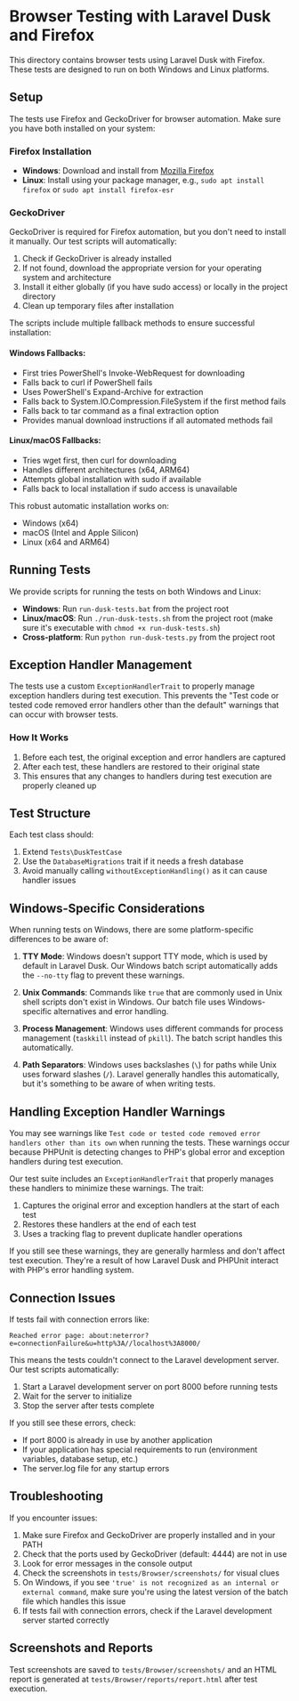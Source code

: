 # Browser Testing with Laravel Dusk and Firefox

This directory contains browser tests using Laravel Dusk with Firefox. These tests are designed to run on both Windows and Linux platforms.

## Setup

The tests use Firefox and GeckoDriver for browser automation. Make sure you have both installed on your system:

### Firefox Installation

- **Windows**: Download and install from [Mozilla Firefox](https://www.mozilla.org/firefox/new/)
- **Linux**: Install using your package manager, e.g., `sudo apt install firefox` or `sudo apt install firefox-esr`

### GeckoDriver

GeckoDriver is required for Firefox automation, but you don't need to install it manually. Our test scripts will automatically:

1. Check if GeckoDriver is already installed
2. If not found, download the appropriate version for your operating system and architecture
3. Install it either globally (if you have sudo access) or locally in the project directory
4. Clean up temporary files after installation

The scripts include multiple fallback methods to ensure successful installation:

#### Windows Fallbacks:
- First tries PowerShell's Invoke-WebRequest for downloading
- Falls back to curl if PowerShell fails
- Uses PowerShell's Expand-Archive for extraction
- Falls back to System.IO.Compression.FileSystem if the first method fails
- Falls back to tar command as a final extraction option
- Provides manual download instructions if all automated methods fail

#### Linux/macOS Fallbacks:
- Tries wget first, then curl for downloading
- Handles different architectures (x64, ARM64)
- Attempts global installation with sudo if available
- Falls back to local installation if sudo access is unavailable

This robust automatic installation works on:
- Windows (x64)
- macOS (Intel and Apple Silicon)
- Linux (x64 and ARM64)

## Running Tests

We provide scripts for running the tests on both Windows and Linux:

- **Windows**: Run `run-dusk-tests.bat` from the project root
- **Linux/macOS**: Run `./run-dusk-tests.sh` from the project root (make sure it's executable with `chmod +x run-dusk-tests.sh`)
- **Cross-platform**: Run `python run-dusk-tests.py` from the project root

## Exception Handler Management

The tests use a custom `ExceptionHandlerTrait` to properly manage exception handlers during test execution. This prevents the "Test code or tested code removed error handlers other than the default" warnings that can occur with browser tests.

### How It Works

1. Before each test, the original exception and error handlers are captured
2. After each test, these handlers are restored to their original state
3. This ensures that any changes to handlers during test execution are properly cleaned up

## Test Structure

Each test class should:

1. Extend `Tests\DuskTestCase`
2. Use the `DatabaseMigrations` trait if it needs a fresh database
3. Avoid manually calling `withoutExceptionHandling()` as it can cause handler issues

## Windows-Specific Considerations

When running tests on Windows, there are some platform-specific differences to be aware of:

1. **TTY Mode**: Windows doesn't support TTY mode, which is used by default in Laravel Dusk. Our Windows batch script automatically adds the `--no-tty` flag to prevent these warnings.

2. **Unix Commands**: Commands like `true` that are commonly used in Unix shell scripts don't exist in Windows. Our batch file uses Windows-specific alternatives and error handling.

3. **Process Management**: Windows uses different commands for process management (`taskkill` instead of `pkill`). The batch script handles this automatically.

4. **Path Separators**: Windows uses backslashes (`\`) for paths while Unix uses forward slashes (`/`). Laravel generally handles this automatically, but it's something to be aware of when writing tests.

## Handling Exception Handler Warnings

You may see warnings like `Test code or tested code removed error handlers other than its own` when running the tests. These warnings occur because PHPUnit is detecting changes to PHP's global error and exception handlers during test execution.

Our test suite includes an `ExceptionHandlerTrait` that properly manages these handlers to minimize these warnings. The trait:

1. Captures the original error and exception handlers at the start of each test
2. Restores these handlers at the end of each test
3. Uses a tracking flag to prevent duplicate handler operations

If you still see these warnings, they are generally harmless and don't affect test execution. They're a result of how Laravel Dusk and PHPUnit interact with PHP's error handling system.

## Connection Issues

If tests fail with connection errors like:

```
Reached error page: about:neterror?e=connectionFailure&u=http%3A//localhost%3A8000/
```

This means the tests couldn't connect to the Laravel development server. Our test scripts automatically:

1. Start a Laravel development server on port 8000 before running tests
2. Wait for the server to initialize
3. Stop the server after tests complete

If you still see these errors, check:
- If port 8000 is already in use by another application
- If your application has special requirements to run (environment variables, database setup, etc.)
- The server.log file for any startup errors

## Troubleshooting

If you encounter issues:

1. Make sure Firefox and GeckoDriver are properly installed and in your PATH
2. Check that the ports used by GeckoDriver (default: 4444) are not in use
3. Look for error messages in the console output
4. Check the screenshots in `tests/Browser/screenshots/` for visual clues
5. On Windows, if you see `'true' is not recognized as an internal or external command`, make sure you're using the latest version of the batch file which handles this issue
6. If tests fail with connection errors, check if the Laravel development server started correctly

## Screenshots and Reports

Test screenshots are saved to `tests/Browser/screenshots/` and an HTML report is generated at `tests/Browser/reports/report.html` after test execution.
